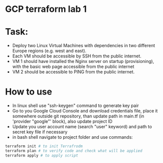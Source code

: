 # GCP terraform lab 1
# Task:

 * Deploy two Linux Virtual Machines with dependencies in two different Europe regions (e.g. west and east).
 * Each VM should be accessible by SSH from the public internet.
 * VM 1 should have installed the Nginx server on startup (provisioning), with the basic web page accessible from the public internet
 * VM 2 should be accessible to PING from the public internet.

# How to use
* In linux shell use "ssh-keygen" command to generate key pair
* Go to you Google Cloud Console and download credentials file, place it somewhere outside git repository, than update path in main.tf (in 'provider "google"' block), also update project ID
* Update you user account name (search "user" keyword) and path to secret key file if necessary
* in bash shell navigate to project folder and use commands:
```bash
terraform init # to init Terrafrodm 
terraform plan # to verify code and check what will be applied
terraform apply # to apply script 
```


